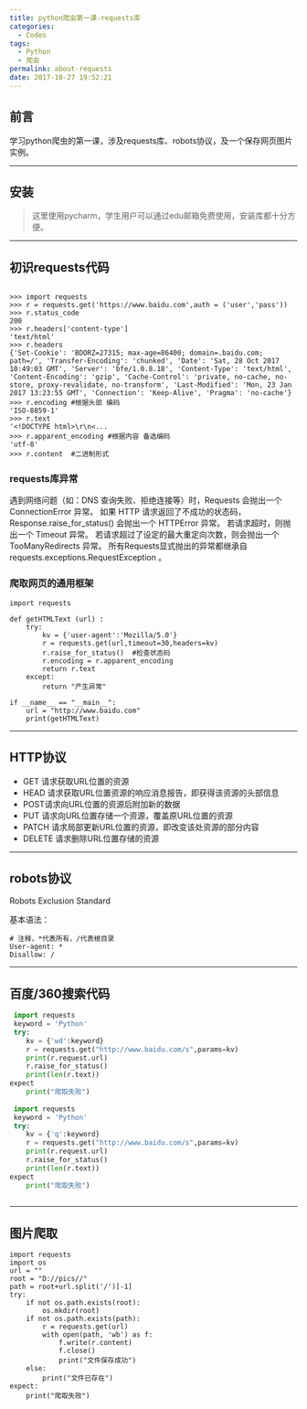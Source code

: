 ```yaml
---
title: python爬虫第一课-requests库
categories:
  - Codes
tags:
  - Python
  - 爬虫
permalink: about-requests
date: 2017-10-27 19:52:21
---
```


<h2 id="intro">前言</h2>学习python爬虫的第一课，涉及requests库、robots协议，及一个保存网页图片实例。


<!-- more -->

---------------



## 安装

> 这里使用pycharm，学生用户可以通过edu邮箱免费使用，安装库都十分方便。

---

## 初识requests代码

```

>>> import requests
>>> r = requests.get('https://www.baidu.com',auth = ('user','pass'))
>>> r.status_code
200
>>> r.headers['content-type']
'text/html'
>>> r.headers
{'Set-Cookie': 'BDORZ=27315; max-age=86400; domain=.baidu.com; path=/', 'Transfer-Encoding': 'chunked', 'Date': 'Sat, 28 Oct 2017 10:49:03 GMT', 'Server': 'bfe/1.0.8.18', 'Content-Type': 'text/html', 'Content-Encoding': 'gzip', 'Cache-Control': 'private, no-cache, no-store, proxy-revalidate, no-transform', 'Last-Modified': 'Mon, 23 Jan 2017 13:23:55 GMT', 'Connection': 'Keep-Alive', 'Pragma': 'no-cache'}
>>> r.encoding #根据头部 编码
'ISO-8859-1'
>>> r.text
'<!DOCTYPE html>\r\n<...
>>> r.apparent_encoding #根据内容 备选编码
'utf-8'
>>> r.content  #二进制形式
```

### requests库异常

遇到网络问题（如：DNS 查询失败、拒绝连接等）时，Requests 会抛出一个 ConnectionError 异常。
如果 HTTP 请求返回了不成功的状态码， Response.raise_for_status() 会抛出一个 HTTPError 异常。
若请求超时，则抛出一个 Timeout 异常。
若请求超过了设定的最大重定向次数，则会抛出一个 TooManyRedirects 异常。
所有Requests显式抛出的异常都继承自 requests.exceptions.RequestException 。

### 爬取网页的通用框架

    import requests
    
    def getHTMLText (url) :
        try:
            kv = {'user-agent':'Mozilla/5.0'}
            r = requests.get(url,timeout=30,headers=kv)
            r.raise_for_status()  #检查状态码
            r.encoding = r.apparent_encoding
            return r.text
        except:
            return "产生异常"
            
    if __name__ == "__main__":
        url = "http://www.baidu.com"
        print(getHTMLText)

---
		
## HTTP协议

 - GET 请求获取URL位置的资源 
 - HEAD 请求获取URL位置资源的响应消息报告，即获得该资源的头部信息 
 - POST请求向URL位置的资源后附加新的数据 
 - PUT 请求向URL位置存储一个资源，覆盖原URL位置的资源 
 - PATCH 请求局部更新URL位置的资源，即改变该处资源的部分内容
 - DELETE 请求删除URL位置存储的资源


 ---
 
 ## robots协议
 
 Robots Exclusion Standard
 
 基本语法：

    # 注释，*代表所有，/代表根目录
    User‐agent: *
    Disallow: /
---


## 百度/360搜索代码
 
``` python
 import requests
 keyword = 'Python'
 try:
    kv = {'wd':keyword}
    r = requests.get("http://www.baidu.com/s",params=kv)
    print(r.request.url)
    r.raise_for_status()
    print(len(r.text))
expect
    print("爬取失败")
    
 import requests
 keyword = 'Python'
 try:
    kv = {'q':keyword}
    r = requests.get("http://www.baidu.com/s",params=kv)
    print(r.request.url)
    r.raise_for_status()
    print(len(r.text))
expect
    print("爬取失败")
    
```

---

## 图片爬取

```
import requests
import os
url = ""
root = "D://pics//"
path = root+url.split('/')[-1]
try:
    if not os.path.exists(root):
        os.mkdir(root)
    if not os.path.exists(path):
        r = requests.get(url)
        with open(path, 'wb') as f:
            f.write(r.content)
            f.close()
            print("文件保存成功")
    else:
        print("文件已存在")
expect:
    print("爬取失败")
```
